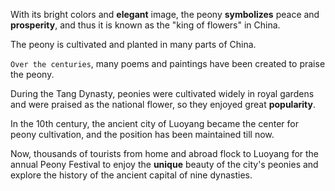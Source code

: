 With its bright colors and **elegant** image, the peony **symbolizes** peace and **prosperity**, and thus it is known as the "king of flowers" in China. 

The peony is cultivated and planted in many parts of China. 

`Over the centuries`, many poems and paintings have been created to praise the peony. 

During the Tang Dynasty, peonies were cultivated widely in royal gardens and were praised as the national flower, so they enjoyed great **popularity**. 

In the 10th century, the ancient city of Luoyang became the center for peony cultivation, and the position has been maintained till now. 

Now, thousands of tourists from home and abroad flock to Luoyang for the annual Peony Festival to enjoy the **unique** beauty of the city's peonies and explore the history of the ancient capital of nine dynasties.